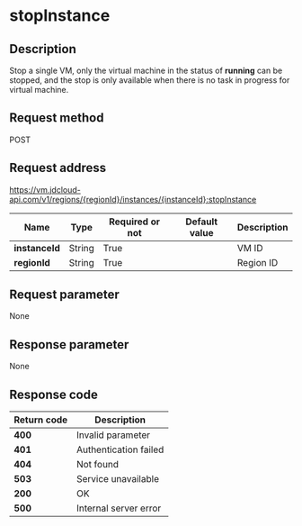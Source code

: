 # stopInstance


## Description
Stop a single VM, only the virtual machine in the status of <b>running</b> can be stopped, and the stop is only available when there is no task in progress for virtual machine.


## Request method
POST

## Request address
https://vm.jdcloud-api.com/v1/regions/{regionId}/instances/{instanceId}:stopInstance

|Name|Type|Required or not|Default value|Description|
|---|---|---|---|---|
|**instanceId**|String|True| |VM ID|
|**regionId**|String|True| |Region ID|

## Request parameter
None


## Response parameter
None


## Response code
|Return code|Description|
|---|---|
|**400**|Invalid parameter|
|**401**|Authentication failed|
|**404**|Not found|
|**503**|Service unavailable|
|**200**|OK|
|**500**|Internal server error|
